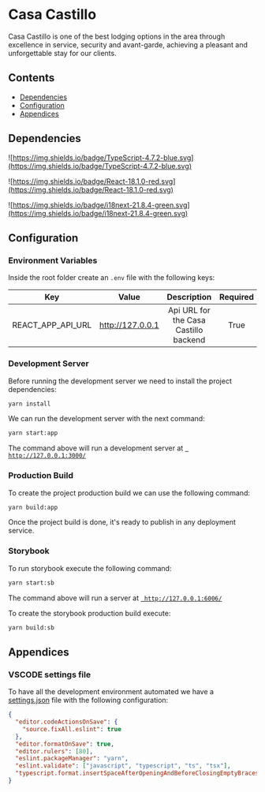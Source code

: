 # Casa Castillo

Casa Castillo is one of the best lodging options in the area through excellence in service, security and avant-garde, achieving a pleasant and unforgettable stay for our clients.

## Contents

- [Dependencies](#dependencies)
- [Configuration](#configuration)
- [Appendices](#appendices)

## Dependencies

![https://img.shields.io/badge/TypeScript-4.7.2-blue.svg](https://img.shields.io/badge/TypeScript-4.7.2-blue.svg)

![https://img.shields.io/badge/React-18.1.0-red.svg](https://img.shields.io/badge/React-18.1.0-red.svg)

![https://img.shields.io/badge/i18next-21.8.4-green.svg](https://img.shields.io/badge/i18next-21.8.4-green.svg)

## Configuration

### Environment Variables

Inside the root folder create an `.env` file with the following keys:

|        Key        |      Value       |              Description              | Required |
| :---------------: | :--------------: | :-----------------------------------: | :------: |
| REACT_APP_API_URL | http://127.0.0.1 | Api URL for the Casa Castillo backend |   True   |

### Development Server

Before running the development server we need to install the project dependencies:

```bash
yarn install
```

We can run the development server with the next command:

```bash
yarn start:app
```

The command above will run a development server at [` http://127.0.0.1:3000/`](http://127.0.0.1:3000/)

### Production Build

To create the project production build we can use the following command:

```bash
yarn build:app
```

Once the project build is done, it's ready to publish in any deployment service.

### Storybook

To run storybook execute the following command:

```bash
yarn start:sb
```

The command above will run a server at [` http://127.0.0.1:6006/`](http://127.0.0.1:6006/)

To create the storybook production build execute:

```bash
yarn build:sb
```

## Appendices

### VSCODE settings file

To have all the development environment automated we have a [settings.json](./.vscode/settings.json) file with the following configuration:

```json
{
  "editor.codeActionsOnSave": {
    "source.fixAll.eslint": true
  },
  "editor.formatOnSave": true,
  "editor.rulers": [80],
  "eslint.packageManager": "yarn",
  "eslint.validate": ["javascript", "typescript", "ts", "tsx"],
  "typescript.format.insertSpaceAfterOpeningAndBeforeClosingEmptyBraces": false
}
```

